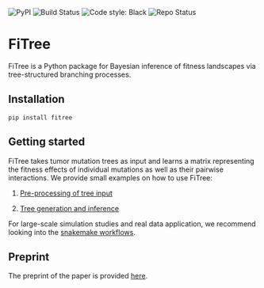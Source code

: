 ![PyPI](https://img.shields.io/pypi/v/fitree)
![Build Status](https://img.shields.io/github/actions/workflow/status/cbg-ethz/FiTree/test.yaml)
![Code style: Black](https://img.shields.io/badge/code%20style-black-000000.svg)
![Repo Status](https://img.shields.io/badge/status-active-brightgreen)


# FiTree

FiTree is a Python package for Bayesian inference of fitness landscapes via tree-structured branching processes.

## Installation

```
pip install fitree
```

## Getting started

FiTree takes tumor mutation trees as input and learns a matrix representing the fitness effects of individual mutations as well as their pairwise interactions. We provide small examples on how to use FiTree:

1. [Pre-processing of tree input](demo/AML/process_trees.ipynb)

2. [Tree generation and inference](demo/simulations/simulation.ipynb)

For large-scale simulation studies and real data application, we recommend looking into the [snakemake workflows](workflows).


## Preprint

The preprint of the paper is provided [here](https://www.biorxiv.org/content/10.1101/2025.01.24.634649v1).

